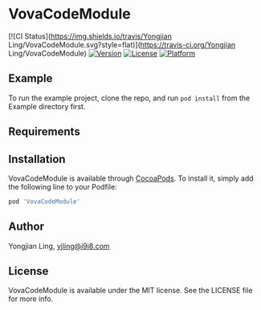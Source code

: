 # VovaCodeModule

[![CI Status](https://img.shields.io/travis/Yongjian Ling/VovaCodeModule.svg?style=flat)](https://travis-ci.org/Yongjian Ling/VovaCodeModule)
[![Version](https://img.shields.io/cocoapods/v/VovaCodeModule.svg?style=flat)](https://cocoapods.org/pods/VovaCodeModule)
[![License](https://img.shields.io/cocoapods/l/VovaCodeModule.svg?style=flat)](https://cocoapods.org/pods/VovaCodeModule)
[![Platform](https://img.shields.io/cocoapods/p/VovaCodeModule.svg?style=flat)](https://cocoapods.org/pods/VovaCodeModule)

## Example

To run the example project, clone the repo, and run `pod install` from the Example directory first.

## Requirements

## Installation

VovaCodeModule is available through [CocoaPods](https://cocoapods.org). To install
it, simply add the following line to your Podfile:

```ruby
pod 'VovaCodeModule'
```

## Author

Yongjian Ling, yjling@i9i8.com

## License

VovaCodeModule is available under the MIT license. See the LICENSE file for more info.

